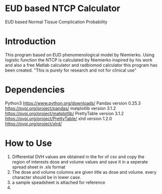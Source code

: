 # EUD based NTCP Calculator
EUD based Normal Tissue Complication Probability
# Introduction
This program based on EUD phenomenological model by Niemierko.
Using logistic function the NTCP is calculated by Niemierko
inspired by his work and also a free Matlab calculator and radbiomod calculator this program has been created.
"This is purely for research and not for clinical use"
# Dependencies
Python3 https://www.python.org/downloads/
Pandas version 0.25.3 https://pypi.org/project/pandas/
matplotlib version 3.1.2 https://pypi.org/project/matplotlib/
PrettyTable version 3.1.2 https://pypi.org/project/PrettyTable/
xlrd version 1.2.0 https://pypi.org/project/xlrd/

# How to Use
1) Differential DVH values are obtained in the for of csv and copy the region of interests dose and volume values and save it in a seperate spread sheet in .xls format
2) The dose and volume columns are given title as dose and volume. every character should be in lower case.
3) a sample speadsheet is attached for reference
4) 
